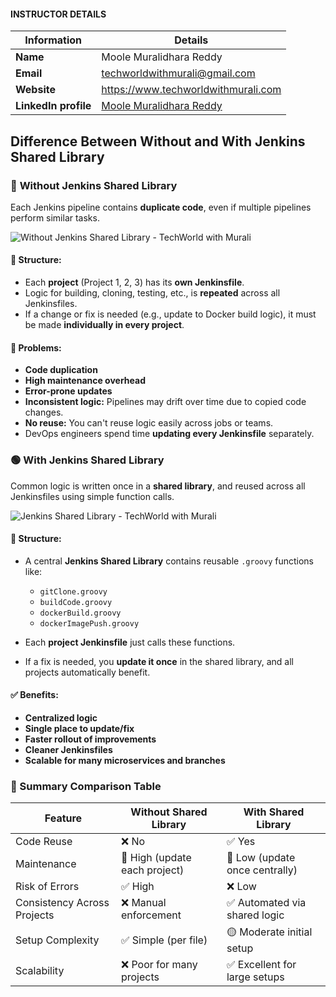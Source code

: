 #### INSTRUCTOR DETAILS

|  Information             | Details                                                                      |
|----------------------    |------------------------------------------------------------------------------|
| **Name**                 | Moole Muralidhara Reddy                                                      |
| **Email**                | techworldwithmurali@gmail.com                                                |
| **Website**              | https://www.techworldwithmurali.com               |
| **LinkedIn profile**     | [Moole Muralidhara Reddy](https://www.linkedin.com/in/moole-muralidhara-reddy) |

## Difference Between Without and With Jenkins Shared Library

### 🔴 **Without Jenkins Shared Library**

Each Jenkins pipeline contains **duplicate code**, even if multiple pipelines perform similar tasks.

![Without Jenkins Shared Library - TechWorld with Murali](https://github.com/techworldwithmurali/devops-zero-to-hero/raw/master/Day%2036%20-%20Jenkins%20Shared%20Libraries%20Projects/Without%20Jenkins%20Shared%20Library%20image%20-%20TechWorld%20with%20Murali%20-%20Moole%20Muralidhara%20Reddy.jpg)

#### 📌 Structure:

* Each **project** (Project 1, 2, 3) has its **own Jenkinsfile**.
* Logic for building, cloning, testing, etc., is **repeated** across all Jenkinsfiles.
* If a change or fix is needed (e.g., update to Docker build logic), it must be made **individually in every project**.

#### 🔻 Problems:

* **Code duplication**
* **High maintenance overhead**
* **Error-prone updates**
* **Inconsistent logic:** Pipelines may drift over time due to copied code changes.
* **No reuse:** You can't reuse logic easily across jobs or teams.
* DevOps engineers spend time **updating every Jenkinsfile** separately.

### 🟢 **With Jenkins Shared Library**

Common logic is written once in a **shared library**, and reused across all Jenkinsfiles using simple function calls.

![Jenkins Shared Library - TechWorld with Murali](https://github.com/techworldwithmurali/devops-zero-to-hero/raw/master/Day%2036%20-%20Jenkins%20Shared%20Libraries%20Projects/Jenkins%20shared%20Library%20images%20-%20TechWorld%20with%20Murali%20-%20Moole%20Muralidhara%20Reddy.jpg)


#### 📌 Structure:

* A central **Jenkins Shared Library** contains reusable `.groovy` functions like:

  * `gitClone.groovy`
  * `buildCode.groovy`
  * `dockerBuild.groovy`
  * `dockerImagePush.groovy`
* Each **project Jenkinsfile** just calls these functions.
* If a fix is needed, you **update it once** in the shared library, and all projects automatically benefit.

#### ✅ Benefits:

* **Centralized logic**
* **Single place to update/fix**
* **Faster rollout of improvements**
* **Cleaner Jenkinsfiles**
* **Scalable for many microservices and branches**

### 🧩 Summary Comparison Table

| Feature                     | Without Shared Library        | With Shared Library            |
| --------------------------- | ----------------------------- | ------------------------------ |
| Code Reuse                  | ❌ No                          | ✅ Yes                          |
| Maintenance                 | 🔺 High (update each project) | 🔽 Low (update once centrally) |
| Risk of Errors              | ✅ High                        | ❌ Low                          |
| Consistency Across Projects | ❌ Manual enforcement          | ✅ Automated via shared logic   |
| Setup Complexity            | ✅ Simple (per file)           | 🟡 Moderate initial setup      |
| Scalability                 | ❌ Poor for many projects      | ✅ Excellent for large setups   |

